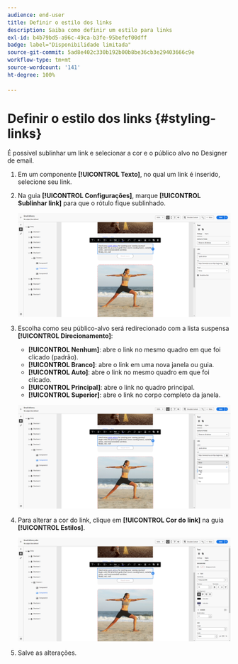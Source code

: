 ```yaml
---
audience: end-user
title: Definir o estilo dos links
description: Saiba como definir um estilo para links
exl-id: b4b79bd5-a96c-49ca-b3fe-95befef00dff
badge: label="Disponibilidade limitada"
source-git-commit: 5ad8e402c330b192b00b8be36cb3e29403666c9e
workflow-type: tm+mt
source-wordcount: '141'
ht-degree: 100%

---
```



# Definir o estilo dos links {#styling-links}

É possível sublinhar um link e selecionar a cor e o público alvo no Designer de email.

1. Em um componente **[!UICONTROL Texto]**, no qual um link é inserido, selecione seu link.

1. Na guia **[!UICONTROL Configurações]**, marque **[!UICONTROL Sublinhar link]** para que o rótulo fique sublinhado.

   ![](assets/link_1.png)

1. Escolha como seu público-alvo será redirecionado com a lista suspensa **[!UICONTROL Direcionamento]**:

   * **[!UICONTROL Nenhum]**: abre o link no mesmo quadro em que foi clicado (padrão).
   * **[!UICONTROL Branco]**: abre o link em uma nova janela ou guia.
   * **[!UICONTROL Auto]**: abre o link no mesmo quadro em que foi clicado.
   * **[!UICONTROL Principal]**: abre o link no quadro principal.
   * **[!UICONTROL Superior]**: abre o link no corpo completo da janela.

   ![](assets/link_2.png)

1. Para alterar a cor do link, clique em **[!UICONTROL Cor do link]** na guia **[!UICONTROL Estilos]**.

   ![](assets/link_3.png)

1. Salve as alterações.
